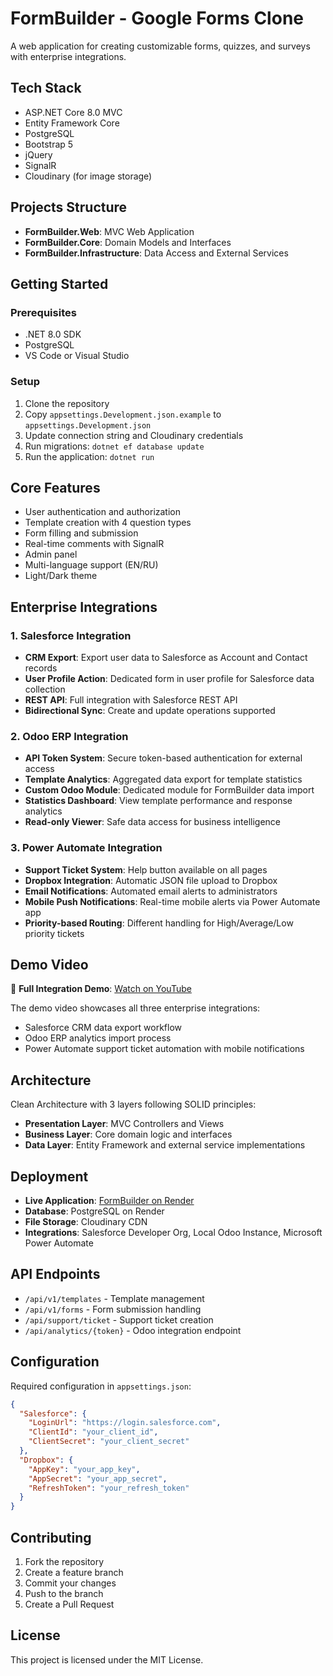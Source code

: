 # FormBuilder - Google Forms Clone

A web application for creating customizable forms, quizzes, and surveys with enterprise integrations.

## Tech Stack
- ASP.NET Core 8.0 MVC
- Entity Framework Core
- PostgreSQL
- Bootstrap 5
- jQuery
- SignalR
- Cloudinary (for image storage)

## Projects Structure
- **FormBuilder.Web**: MVC Web Application
- **FormBuilder.Core**: Domain Models and Interfaces
- **FormBuilder.Infrastructure**: Data Access and External Services

## Getting Started

### Prerequisites
- .NET 8.0 SDK
- PostgreSQL
- VS Code or Visual Studio

### Setup
1. Clone the repository
2. Copy `appsettings.Development.json.example` to `appsettings.Development.json`
3. Update connection string and Cloudinary credentials
4. Run migrations: `dotnet ef database update`
5. Run the application: `dotnet run`

## Core Features
- User authentication and authorization
- Template creation with 4 question types
- Form filling and submission
- Real-time comments with SignalR
- Admin panel
- Multi-language support (EN/RU)
- Light/Dark theme

## Enterprise Integrations

### 1. Salesforce Integration
- **CRM Export**: Export user data to Salesforce as Account and Contact records
- **User Profile Action**: Dedicated form in user profile for Salesforce data collection
- **REST API**: Full integration with Salesforce REST API
- **Bidirectional Sync**: Create and update operations supported

### 2. Odoo ERP Integration
- **API Token System**: Secure token-based authentication for external access
- **Template Analytics**: Aggregated data export for template statistics
- **Custom Odoo Module**: Dedicated module for FormBuilder data import
- **Statistics Dashboard**: View template performance and response analytics
- **Read-only Viewer**: Safe data access for business intelligence

### 3. Power Automate Integration
- **Support Ticket System**: Help button available on all pages
- **Dropbox Integration**: Automatic JSON file upload to Dropbox
- **Email Notifications**: Automated email alerts to administrators
- **Mobile Push Notifications**: Real-time mobile alerts via Power Automate app
- **Priority-based Routing**: Different handling for High/Average/Low priority tickets

## Demo Video
🎥 **Full Integration Demo**: [Watch on YouTube](https://youtu.be/uBWVy2KhCe0?si=8YKioyC0zO0yqA5l)

The demo video showcases all three enterprise integrations:
- Salesforce CRM data export workflow
- Odoo ERP analytics import process  
- Power Automate support ticket automation with mobile notifications

## Architecture
Clean Architecture with 3 layers following SOLID principles:
- **Presentation Layer**: MVC Controllers and Views
- **Business Layer**: Core domain logic and interfaces
- **Data Layer**: Entity Framework and external service implementations

## Deployment
- **Live Application**: [FormBuilder on Render](https://formbuilder-app.onrender.com)
- **Database**: PostgreSQL on Render
- **File Storage**: Cloudinary CDN
- **Integrations**: Salesforce Developer Org, Local Odoo Instance, Microsoft Power Automate

## API Endpoints
- `/api/v1/templates` - Template management
- `/api/v1/forms` - Form submission handling
- `/api/support/ticket` - Support ticket creation
- `/api/analytics/{token}` - Odoo integration endpoint

## Configuration
Required configuration in `appsettings.json`:
```json
{
  "Salesforce": {
    "LoginUrl": "https://login.salesforce.com",
    "ClientId": "your_client_id",
    "ClientSecret": "your_client_secret"
  },
  "Dropbox": {
    "AppKey": "your_app_key",
    "AppSecret": "your_app_secret",
    "RefreshToken": "your_refresh_token"
  }
}
```

## Contributing
1. Fork the repository
2. Create a feature branch
3. Commit your changes
4. Push to the branch
5. Create a Pull Request

## License
This project is licensed under the MIT License.
